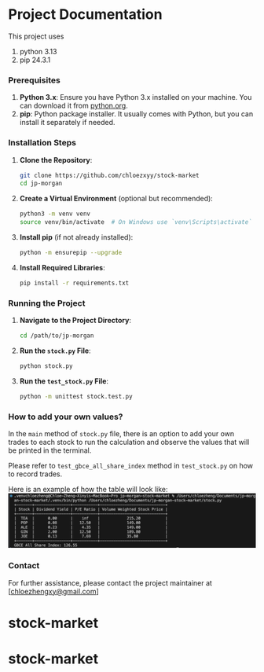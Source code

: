 # Project Documentation

This project uses
1. python 3.13
2. pip 24.3.1

### Prerequisites
1. **Python 3.x**: Ensure you have Python 3.x installed on your machine. You can download it from [python.org](https://www.python.org/).
2. **pip**: Python package installer. It usually comes with Python, but you can install it separately if needed.

### Installation Steps
1. **Clone the Repository**:
    ```sh
    git clone https://github.com/chloezxyy/stock-market
    cd jp-morgan
    ```

2. **Create a Virtual Environment** (optional but recommended):
    ```sh
    python3 -m venv venv
    source venv/bin/activate  # On Windows use `venv\Scripts\activate`
    ```

3. **Install pip** (if not already installed):
    ```sh
    python -m ensurepip --upgrade
    ```

4. **Install Required Libraries**:
    ```sh
    pip install -r requirements.txt
    ```

### Running the Project
1. **Navigate to the Project Directory**:
    ```sh
    cd /path/to/jp-morgan
    ```

2. **Run the `stock.py` File**:
    ```sh
    python stock.py
    ```
3. **Run the `test_stock.py` File**:
    ```sh
    python -m unittest stock.test.py
    ```

### How to add your own values?
In the ```main``` method of `stock.py` file, there is an option to add your own trades to each stock to run the calculation and observe the values that will be printed in the terminal. 

Please refer to ```test_gbce_all_share_index``` method in `test_stock.py` on how to record trades.

Here is an example of how the table will look like:
![alt text](image.png)

### Contact
For further assistance, please contact the project maintainer at [chloezhengxy@gmail.com]

# stock-market
# stock-market
